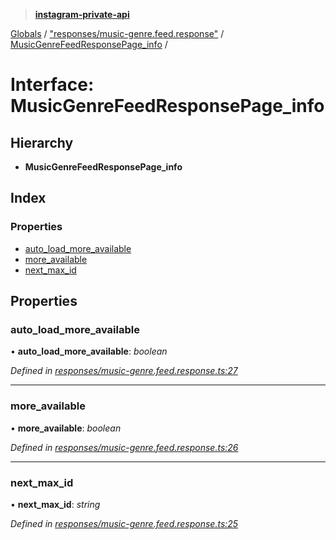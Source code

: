 > **[instagram-private-api](../README.md)**

[Globals](../globals.md) / ["responses/music-genre.feed.response"](../modules/_responses_music_genre_feed_response_.md) / [MusicGenreFeedResponsePage_info](_responses_music_genre_feed_response_.musicgenrefeedresponsepage_info.md) /

# Interface: MusicGenreFeedResponsePage_info

## Hierarchy

* **MusicGenreFeedResponsePage_info**

## Index

### Properties

* [auto_load_more_available](_responses_music_genre_feed_response_.musicgenrefeedresponsepage_info.md#auto_load_more_available)
* [more_available](_responses_music_genre_feed_response_.musicgenrefeedresponsepage_info.md#more_available)
* [next_max_id](_responses_music_genre_feed_response_.musicgenrefeedresponsepage_info.md#next_max_id)

## Properties

###  auto_load_more_available

• **auto_load_more_available**: *boolean*

*Defined in [responses/music-genre.feed.response.ts:27](https://github.com/Nerixyz/instagram-private-api/blob/e5037ee/src/responses/music-genre.feed.response.ts#L27)*

___

###  more_available

• **more_available**: *boolean*

*Defined in [responses/music-genre.feed.response.ts:26](https://github.com/Nerixyz/instagram-private-api/blob/e5037ee/src/responses/music-genre.feed.response.ts#L26)*

___

###  next_max_id

• **next_max_id**: *string*

*Defined in [responses/music-genre.feed.response.ts:25](https://github.com/Nerixyz/instagram-private-api/blob/e5037ee/src/responses/music-genre.feed.response.ts#L25)*